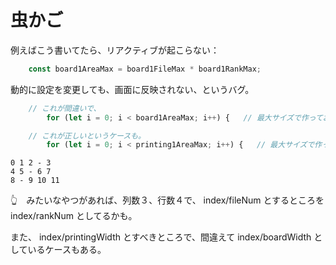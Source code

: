 # 虫かご

例えばこう書いてたら、リアクティブが起こらない：  

```ts
    const board1AreaMax = board1FileMax * board1RankMax;
```

動的に設定を変更しても、画面に反映されない、というバグ。  

```ts
    // これが間違いで、
        for (let i = 0; i < board1AreaMax; i++) {   // 最大サイズで作っておく。

    // これが正しいというケースも。
        for (let i = 0; i < printing1AreaMax; i++) {   // 最大サイズで作っておく。
```

```plaintext
0 1 2 - 3
4 5 - 6 7
8 - 9 10 11
```

👆　みたいなやつがあれば、列数３、行数４で、 index/fileNum とするところを index/rankNum としてるかも。  

また、 index/printingWidth とすべきところで、間違えて index/boardWidth としているケースもある。  
